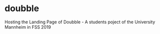 # doubble
Hosting the Landing Page of Doubble - A students poject of the University Mannheim in FSS 2019
